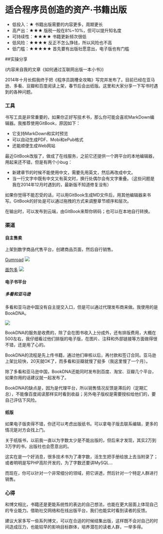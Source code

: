 # 适合程序员创造的资产·书籍出版

- 低投入：★ 书籍出版需要的内容更多，周期更长
- 高产出：★★★  版税一般在8%~10%，但可以提升知名度
- 可持续性：★★★★ 书籍更新频次很低
- 低风险：★★★★ 反正不怎么挣钱，所以风险也不高
- 低门槛：★★★★★ 首先要有出版社愿意出，电子版也有门槛


##实操分享

(内容来自我的文章《如何通过互联网出版一本小书》)

2014年十月长假我终于把《程序员跳槽全攻略》写完并发布了。目前已经在亚马逊、多看、豆瓣和百度阅读上架，春节后会出纸版。这里和大家分享一下写书时遇到的各种问题。


### 工具
书写工具是非常重要的，如果你正好写技术书，那么你可能会喜欢MarkDown编辑器。我推荐使用GitBook，原因如下：

- 它支持MarkDown和实时预览
- 可以自动生成PDF、Mobi和ePub格式
- 还能顺便生成Web网站
 

最近GitBook改版了，做成了在线服务，之前它还提供一个跨平台的本地编辑器，用起来还不错，但是有两个小bug：

- 新建章节的时候不能使用中文，需要先用英文，然后再改成中文。
- 当一行文字中既有中文又有英文时，换行处偶尔会有文字重叠。（这些问题是我在2014年12月时遇到的，最新版不知道修复没有）

如果你觉得不能忍受的话，可以用GitBook生成MD文件后，用其他编辑器来书写。GitBook的好处是可以通过拖拽的方式来调整章节顺序和层次。

在输出时，可以发布到云端，由GitBook来帮你转码；也可以在本地自行转换。

### 渠道

#### 自主售卖

上架到数字商品代售平台，创建商品页面，然后自行销售。

[Gumroad](https://gumroad.com/) 
![](https://theseven.ftqq.com/20200407190723.png)


[面包多](mianbaoduo.com) 
![](https://theseven.ftqq.com/20200407190843.png)

#### 电子书平台

##### 多看和亚马逊

多看和亚马逊中国没有自主提交入口，但是可以通过代理发布商来做。我使用的是BookDNA。

![](https://theseven.ftqq.com/20200407175556.png)

BookDNA的服务是收费的，除了会在图书收入上分成外，还有排版费用，大概在500左右，我仔细看过他们排版的电子版，在图片、注释和外部链接等方面做得很不错，还是用了心的。

BookDNA的流程是先上传书籍，通过他们审核以后，再付款和签订合同。亚马逊上架比较快，20天就OK了，而多看和豆瓣就慢了挺多（我这里慢了一个月）。

除了多看和亚马逊中国，BookDNA还能同时发布到百度、淘宝、豆瓣几个平台，如果你用的话建议就一起发布了。

BookDNA的缺点是，因为是代理平台，所以销售情况反馈是滞后的（定期汇总），不能像百度阅读那样实时看到收益；另外电子版权是需要授权给他们的，要自己评估下风险。

####  纸版
如果电子版卖得不错，你还可以考虑出版纸书。可以拿电子版去联系编辑，更多的情况是对方会找上门。

关于纸版书，以前我一直以为字数太少是不能出版的，但后来才发现，其实2万到3万字的书，出版社也会愿意出的。

这实在是一个好消息，很多技术书为了凑字数，活生生把手册给放上去当附录了；或者明明是写PHP高阶开发的，为了字数还要讲MySQL…

而现在，你可以针对一个非常细分的领域，把它讲透，然后针对一个特定人群进行销售。

### 心得
和博文相比，书籍还是更能系统性的表达的自己想法，也能在更大层面上体现自己的专业能力。借助社交网络和在线出版平台，我们也能实时看到读者的反馈。

建议大家多写一些系列博文，可以在合适的时候结集出版，这样既不会对自己的时间造成压力，也能较早的影响目标群体，培养潜在的读者人群，一举多得。
